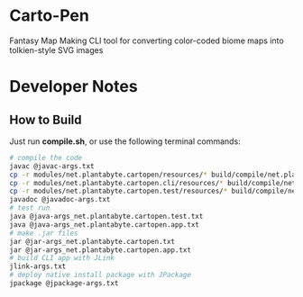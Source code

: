 # Carto-Pen
Fantasy Map Making CLI tool for converting color-coded biome maps into tolkien-style SVG images

# Developer Notes

## How to Build

Just run **compile.sh**, or use the following terminal commands:

```bash
# compile the code
javac @javac-args.txt
cp -r modules/net.plantabyte.cartopen/resources/* build/compile/net.plantabyte.cartopen
cp -r modules/net.plantabyte.cartopen.cli/resources/* build/compile/net.plantabyte.cartopen.cli
cp -r modules/net.plantabyte.cartopen.test/resources/* build/compile/net.plantabyte.cartopen.test
javadoc @javadoc-args.txt
# test run
java @java-args_net.plantabyte.cartopen.test.txt
java @java-args_net.plantabyte.cartopen.app.txt
# make .jar files
jar @jar-args_net.plantabyte.cartopen.txt
jar @jar-args_net.plantabyte.cartopen.app.txt
# build CLI app with JLink
jlink-args.txt
# deploy native install package with JPackage
jpackage @jpackage-args.txt
```